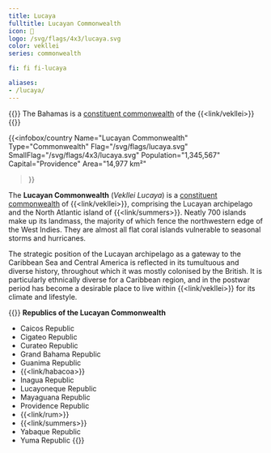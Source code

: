 ```yaml
---
title: Lucaya
fulltitle: Lucayan Commonwealth
icon: 🌹
logo: /svg/flags/4x3/lucaya.svg
color: vekllei
series: commonwealth

fi: fi fi-lucaya

aliases:
- /lucaya/
---
```

{{<note series>}}
 The Bahamas is a [constituent commonwealth](/constituents/) of the {{<link/vekllei>}}
{{</note>}}

{{<infobox/country
   Name="Lucayan Commonwealth"
   Type="Commonwealth"
   Flag="/svg/flags/lucaya.svg"
   SmallFlag="/svg/flags/4x3/lucaya.svg"
   Population="1,345,567"
   Capital="Providence"
   Area="14,977 km²"
 >}}

 The <span class="fi fi-lucaya"></span> **Lucayan Commonwealth** (*Vekllei Lucaya*) is a [constituent commonwealth](/constituents/) of {{<link/vekllei>}}, comprising the Lucayan archipelago and the North Atlantic island of {{<link/summers>}}. Neatly 700 islands make up its landmass, the majority of which fence the northwestern edge of the West Indies. They are almost all flat coral islands vulnerable to seasonal storms and hurricanes.

 The strategic position of the Lucayan archipelago as a gateway to the Caribbean Sea and Central America is reflected in its tumultuous and diverse history, throughout which it was mostly colonised by the British. It is particularly ethnically diverse for a Caribbean region, and in the postwar period has become a desirable place to live within {{<link/vekllei>}} for its climate and lifestyle.

{{<note panel>}}
 **Republics of the Lucayan Commonwealth**

 * Caicos Republic
 * Cigateo Republic
 * Curateo Republic
 * Grand Bahama Republic
 * Guanima Republic
 * {{<link/habacoa>}}
 * Inagua Republic
 * Lucayoneque Republic
 * Mayaguana Republic
 * Providence Republic
 * {{<link/rum>}}
 * {{<link/summers>}}
 * Yabaque Republic
 * Yuma Republic
 {{</note>}}
